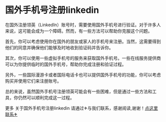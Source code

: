 # 国外手机号注册linkedin

在国外注册领英（LinkedIn）账号时，需要使用国外手机号进行验证。对于许多人来说，这可能会成为一个障碍。然而，有一些方法可以帮助你克服这个问题。

首先，你可以考虑使用你在国外的朋友或家人的手机号来注册。当然，这需要得到他们的同意并确保他们能够及时地收到验证码并告诉你。

其次，你可以使用一些虚拟手机号的服务来获取国外手机号。一些在线服务提供商可以为你提供临时的国外手机号，帮助你完成注册和验证过程。

另外，一些国际漫游卡或者国际电话卡也可以提供国外手机号的功能，你可以考虑购买并使用它们来注册账号。

总的来说，虽然国外手机号注册领英可能会有一些困难，但是通过一些方法和工具，你仍然可以顺利完成这一过程。

更多 关于国外手机号注册linkedin 请通过✈与我们联系，感谢阅读,谢谢！[点这里联系✈](https://c.k02.cc)